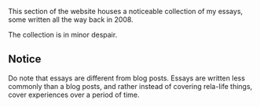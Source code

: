 This section of the website houses a noticeable collection of my essays, some written all the way back in 2008.

The collection is in minor despair.

## Notice

Do note that essays are different from blog posts. Essays are written less commonly than a blog posts, and rather instead of covering rela-life things, cover experiences over a period of time.